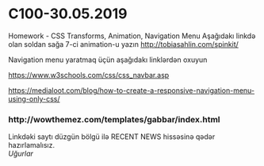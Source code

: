 # C100-30.05.2019
Homework - CSS Transforms, Animation, Navigation Menu
Aşağıdakı linkdə olan soldan sağa 7-ci animation-u yazın http://tobiasahlin.com/spinkit/

Navigation menu yaratmaq üçün aşağıdakı linklərdən oxuyun

https://www.w3schools.com/css/css_navbar.asp

https://medialoot.com/blog/how-to-create-a-responsive-navigation-menu-using-only-css/

<h3><h3>http://wowthemez.com/templates/gabbar/index.html</h3></h3>
<p>Linkdəki saytı düzgün bölgü ilə RECENT NEWS hissəsinə qədər hazırlamalısız.
  <br>
  <i>Uğurlar</i>

